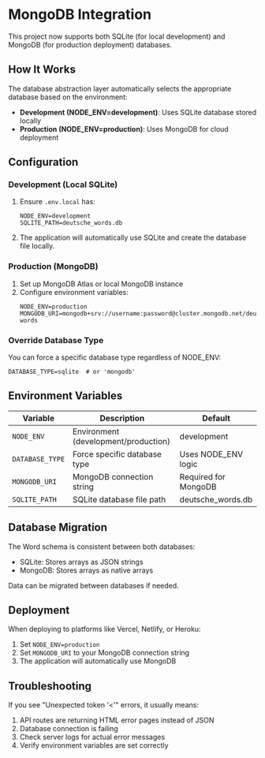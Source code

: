 # MongoDB Integration

This project now supports both SQLite (for local development) and MongoDB (for production deployment) databases.

## How It Works

The database abstraction layer automatically selects the appropriate database based on the environment:

- **Development (NODE_ENV=development)**: Uses SQLite database stored locally
- **Production (NODE_ENV=production)**: Uses MongoDB for cloud deployment

## Configuration

### Development (Local SQLite)
1. Ensure `.env.local` has:
   ```
   NODE_ENV=development
   SQLITE_PATH=deutsche_words.db
   ```

2. The application will automatically use SQLite and create the database file locally.

### Production (MongoDB)
1. Set up MongoDB Atlas or local MongoDB instance
2. Configure environment variables:
   ```
   NODE_ENV=production
   MONGODB_URI=mongodb+srv://username:password@cluster.mongodb.net/deutsche-words
   ```

### Override Database Type
You can force a specific database type regardless of NODE_ENV:
```
DATABASE_TYPE=sqlite  # or 'mongodb'
```

## Environment Variables

| Variable | Description | Default |
|----------|-------------|---------|
| `NODE_ENV` | Environment (development/production) | development |
| `DATABASE_TYPE` | Force specific database type | Uses NODE_ENV logic |
| `MONGODB_URI` | MongoDB connection string | Required for MongoDB |
| `SQLITE_PATH` | SQLite database file path | deutsche_words.db |

## Database Migration

The Word schema is consistent between both databases:
- SQLite: Stores arrays as JSON strings
- MongoDB: Stores arrays as native arrays

Data can be migrated between databases if needed.

## Deployment

When deploying to platforms like Vercel, Netlify, or Heroku:
1. Set `NODE_ENV=production`
2. Set `MONGODB_URI` to your MongoDB connection string
3. The application will automatically use MongoDB

## Troubleshooting

If you see "Unexpected token '<'" errors, it usually means:
1. API routes are returning HTML error pages instead of JSON
2. Database connection is failing
3. Check server logs for actual error messages
4. Verify environment variables are set correctly
